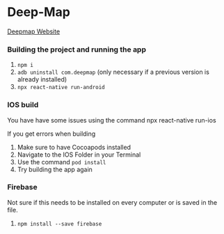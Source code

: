 # Deep-Map

[Deepmap Website](https://github.com/djryancarson/Deep-Map)



### Building the project and running the app

1. `npm i`
2. `adb uninstall com.deepmap` (only necessary if a previous version is already installed)
3. `npx react-native run-android`


### IOS build

You have have some issues using the command npx react-native run-ios

If you get errors when building 
 1. Make sure to have Cocoapods installed
 2. Navigate to the IOS Folder in your Terminal
 3. Use the command `pod install`
 4. Try building the app again


### Firebase

Not sure if this needs to be installed on every computer or is saved in the file.

1. `npm install --save firebase`
